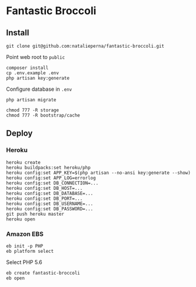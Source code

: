 # Fantastic Broccoli

## Install
```
git clone git@github.com:natalieperna/fantastic-broccoli.git
```

Point web root to `public`

```
composer install
cp .env.example .env
php artisan key:generate
```

Configure database in `.env`

```
php artisan migrate
```

```
chmod 777 -R storage
chmod 777 -R bootstrap/cache
```

## Deploy

### Heroku
```
heroku create
heroku buildpacks:set heroku/php
heroku config:set APP_KEY=$(php artisan --no-ansi key:generate --show)
heroku config:set APP_LOG=errorlog
heroku config:set DB_CONNECTION=...
heroku config:set DB_HOST=...
heroku config:set DB_DATABASE=...
heroku config:set DB_PORT=...
heroku config:set DB_USERNAME=...
heroku config:set DB_PASSWORD=...
git push heroku master
heroku open
```

### Amazon EBS
```
eb init -p PHP
eb platform select
```

Select PHP 5.6

```
eb create fantastic-broccoli
eb open
```
